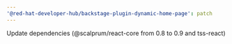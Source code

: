 ```yaml
---
'@red-hat-developer-hub/backstage-plugin-dynamic-home-page': patch
---
```


Update dependencies (@scalprum/react-core from 0.8 to 0.9 and tss-react)
